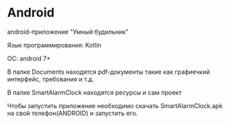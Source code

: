# Android

android-приложение "Умный будильник"

Язык программирования: Kotlin

ОС: android 7+

В папке Documents находятся pdf-документы такие как графиечкий интерфейс, требования и т.д.

В папке SmartAlarmClock находятся ресурсы и сам проект

Чтобы запустить приложение необходимо скачать SmartAlarmClock.apk на свой телефон(ANDROID) и запустить его.
